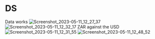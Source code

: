 # DS
Data works 
![Screenshot_2023-05-11_12_27_37](https://github.com/mngadilinda/DS/assets/100442560/fcba0bf2-1ec5-429c-879b-a1b82ddba3d7)
![Screenshot_2023-05-11_12_32_17](https://github.com/mngadilinda/DS/assets/100442560/9675cb30-44a8-4762-bb11-d1b46745fb9a)
ZAR against the USD
![Screenshot_2023-05-11_12_31_55](https://github.com/mngadilinda/DS/assets/100442560/bf8a39e1-f060-496a-9982-b2b281628b7a)
![Screenshot_2023-05-11_12_48_52](https://github.com/mngadilinda/DS/assets/100442560/931245b3-9b2a-4509-a889-86b6f088915e)
